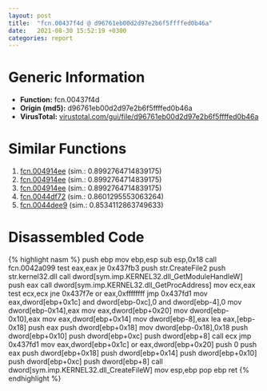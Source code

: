 ```yaml
---
layout: post
title:  "fcn.00437f4d @ d96761eb00d2d97e2b6f5ffffed0b46a"
date:   2021-08-30 15:52:19 +0300
categories: report
---
```


# Generic Information
- **Function:** fcn.00437f4d
- **Origin (md5):** d96761eb00d2d97e2b6f5ffffed0b46a
- **VirusTotal:** [virustotal.com/gui/file/d96761eb00d2d97e2b6f5ffffed0b46a][virustotal_ref]



# Similar Functions

1. [fcn.004914ee][similar_1_ref] (sim.: 0.8992764714839175)
2. [fcn.004914ee][similar_2_ref] (sim.: 0.8992764714839175)
3. [fcn.004914ee][similar_3_ref] (sim.: 0.8992764714839175)
4. [fcn.0044df72][similar_4_ref] (sim.: 0.8601295553063264)
5. [fcn.0044dee9][similar_5_ref] (sim.: 0.8534112863749633)


# Disassembled Code

{% highlight nasm %}
push ebp
mov ebp,esp
sub esp,0x18
call fcn.0042a099
test eax,eax
je 0x437fb3
push str.CreateFile2
push str.kernel32.dll
call dword[sym.imp.KERNEL32.dll_GetModuleHandleW]
push eax
call dword[sym.imp.KERNEL32.dll_GetProcAddress]
mov ecx,eax
test ecx,ecx
jne 0x437f7e
or eax,0xffffffff
jmp 0x437fd1
mov eax,dword[ebp+0x1c]
and dword[ebp-0xc],0
and dword[ebp-4],0
mov dword[ebp-0x14],eax
mov eax,dword[ebp+0x20]
mov dword[ebp-0x10],eax
mov eax,dword[ebp+0x14]
mov dword[ebp-8],eax
lea eax,[ebp-0x18]
push eax
push dword[ebp+0x18]
mov dword[ebp-0x18],0x18
push dword[ebp+0x10]
push dword[ebp+0xc]
push dword[ebp+8]
call ecx
jmp 0x437fd1
mov eax,dword[ebp+0x1c]
or eax,dword[ebp+0x20]
push 0
push eax
push dword[ebp+0x18]
push dword[ebp+0x14]
push dword[ebp+0x10]
push dword[ebp+0xc]
push dword[ebp+8]
call dword[sym.imp.KERNEL32.dll_CreateFileW]
mov esp,ebp
pop ebp
ret 
{% endhighlight %}


[similar_1_ref]: /report/fcn.004914ee@fb9b7d22bc1c143ac66b0575cbdd088d
[similar_2_ref]: /report/fcn.004914ee@912f1d013a0d6151bc7a7cef6da1b2a0
[similar_3_ref]: /report/fcn.004914ee@152885a790b99953ce23874f0947b7bd
[similar_4_ref]: /report/fcn.0044df72@9c2b894b84f59672d8be2e984066f76f
[similar_5_ref]: /report/fcn.0044dee9@9c2b894b84f59672d8be2e984066f76f
[virustotal_ref]: https://www.virustotal.com/gui/file/d96761eb00d2d97e2b6f5ffffed0b46a